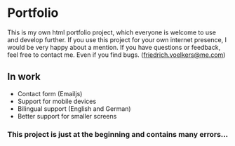# Portfolio

This is my own html portfolio project, which everyone is welcome to use and develop further. If you use this project for your own internet presence, I would be very happy about a mention. If you have questions or feedback, feel free to contact me. Even if you find bugs. (friedrich.voelkers@me.com)

## In work

- Contact form (Emailjs)
- Support for mobile devices
- Bilingual support (English and German)
- Better support for smaller screens

### This project is just at the beginning and contains many errors...
